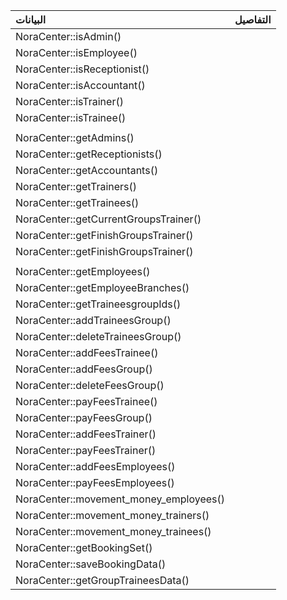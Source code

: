 | البيانات                                | التفاصيل         |
| :---------------------------------------| :--------------|
| NoraCenter::isAdmin()                   |                |
| NoraCenter::isEmployee()                |                |
| NoraCenter::isReceptionist()            |                |
| NoraCenter::isAccountant()              |                |
| NoraCenter::isTrainer()                 |                |
| NoraCenter::isTrainee()                 |                |
|||
| NoraCenter::getAdmins()                 |                |
| NoraCenter::getReceptionists()          |                |
| NoraCenter::getAccountants()            |                |
| NoraCenter::getTrainers()               |                |
| NoraCenter::getTrainees()               |                |
| NoraCenter::getCurrentGroupsTrainer()   |                |
| NoraCenter::getFinishGroupsTrainer()    |                |
| NoraCenter::getFinishGroupsTrainer()    |                |
|||
| NoraCenter::getEmployees()              |                |
| NoraCenter::getEmployeeBranches()       |                |
| NoraCenter::getTraineesgroupIds()       |                |
| NoraCenter::addTraineesGroup()          |                |
| NoraCenter::deleteTraineesGroup()       |                |
| NoraCenter::addFeesTrainee()            |                |
| NoraCenter::addFeesGroup()              |                |
| NoraCenter::deleteFeesGroup()           |                |
| NoraCenter::payFeesTrainee()            |                |
| NoraCenter::payFeesGroup()              |                |
| NoraCenter::addFeesTrainer()            |                |
| NoraCenter::payFeesTrainer()            |                |
| NoraCenter::addFeesEmployees()          |                |
| NoraCenter::payFeesEmployees()          |                |
| NoraCenter::movement_money_employees()  |                |
| NoraCenter::movement_money_trainers()   |                |
| NoraCenter::movement_money_trainees()   |                |
| NoraCenter::getBookingSet()             |                |
| NoraCenter::saveBookingData()           |                |
| NoraCenter::getGroupTraineesData()      |                |
